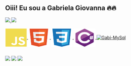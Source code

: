 ## Oiii! Eu sou a Gabriela Giovanna 🔥🔥
 <div >
  <a href="https://github.com/GabiGio">
  <img height="180em" src="https://github-readme-stats.vercel.app/api?username=GabiGio&show_icons=true&theme=dracula&include_all_commits=true&count_private=true"/>
  <img height="160em" src="https://github-readme-stats.vercel.app/api/top-langs/?username=GabiGio&layout=compact&langs_count=16&theme=dracula"/>
</div>
  
<div style="display: inline_block"><br>
  <img align="center" alt="Gabi-Js" height="60" width="70" src="https://raw.githubusercontent.com/devicons/devicon/master/icons/javascript/javascript-plain.svg">
  <img align="center" alt="Gabi-HTML" height="60" width="70" src="https://raw.githubusercontent.com/devicons/devicon/master/icons/html5/html5-original.svg">
  <img align="center" alt="Gabi-CSS" height="60" width="70" src="https://raw.githubusercontent.com/devicons/devicon/master/icons/css3/css3-original.svg">
  <img align="center" alt="Gabi-Csharp" height="60" width="70" src="https://raw.githubusercontent.com/devicons/devicon/master/icons/csharp/csharp-original.svg">
  <img align="center" alt="Gabi-MySql" height="80" width="90" src="https://cdn.jsdelivr.net/gh/devicons/devicon/icons/mysql/mysql-original-wordmark.svg">
          
  
            
           
</div>
  
  ##
 
<div> 
 
  <a href="https://instagram.com/eugabigio" target="_blank"><img src="https://img.shields.io/badge/-Instagram-%23E4405F?style=for-the-badge&logo=instagram&logoColor=white" target="_blank"></a>
  <a href = "mailto:gabrielagiovanna3007@gmail.com"><img src="https://img.shields.io/badge/-Gmail-%23333?style=for-the-badge&logo=gmail&logoColor=white" target="_blank"></a>
  <a href="https://www.linkedin.com/in/gabriela-giovanna-6079831b0" target="_blank"><img src="https://img.shields.io/badge/-LinkedIn-%230077B5?style=for-the-badge&logo=linkedin&logoColor=white" target="_blank"></a> 
 

 
</div>
